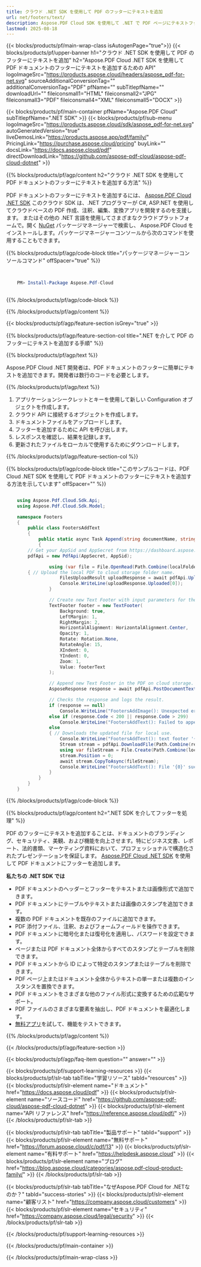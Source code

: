 ```yaml
---
title: クラウド .NET SDK を使用して PDF のフッターにテキストを追加
url: net/footers/text/
description: Aspose.PDF Cloud SDK を使用して .NET で PDF ページにテキストフッターを追加します。ブランディング、署名など。
lastmod: 2025-08-18
---
```


{{< blocks/products/pf/main-wrap-class isAutogenPage="true">}}
{{< blocks/products/pf/upper-banner h1="クラウド .NET SDK を使用して PDF のフッターにテキストを追加" h2="Aspose.PDF Cloud .NET SDK を使用して PDF ドキュメントのフッターにテキストを追加するための API" logoImageSrc="https://products.aspose.cloud/headers/aspose_pdf-for-net.svg" sourceAdditionalConversionTag="" additionalConversionTag="PDF" pfName="" subTitlepfName="" downloadUrl="" fileiconsmall1="HTML" fileiconsmall2="JPG" fileiconsmall3="PDF" fileiconsmall4="XML" fileiconsmall5="DOCX" >}}

{{< blocks/products/pf/main-container pfName="Aspose.PDF Cloud" subTitlepfName=".NET SDK" >}}
{{< blocks/products/pf/sub-menu logoImageSrc="https://products.aspose.cloud/sdk/aspose_pdf-for-net.svg"
autoGeneratedVersion="true"
liveDemosLink="https://products.aspose.app/pdf/family/" PricingLink="https://purchase.aspose.cloud/pricing" buyLink="" docsLink="https://docs.aspose.cloud/pdf"  directDownloadLink="https://github.com/aspose-pdf-cloud/aspose-pdf-cloud-dotnet" >}}

{{% blocks/products/pf/agp/content h2="クラウド .NET SDK を使用して PDF ドキュメントのフッターにテキストを追加する方法" %}}

PDF ドキュメントのフッターにテキストを追加するには、
[Aspose.PDF Cloud .NET SDK](https://products.aspose.cloud/pdf/net/)
このクラウド SDK は、.NET プログラマーが C#, ASP.NET を使用してクラウドベースの PDF 作成、注釈、編集、変換アプリを開発するのを支援します。
またはその他の .NET 言語を使用してさまざまなクラウドプラットフォームで。開く
[NuGet](https://www.nuget.org/packages/Aspose.Pdf-Cloud)
パッケージマネージャーで検索し、
Aspose.PDF Cloud
をインストールします。パッケージマネージャーコンソールから次のコマンドを使用することもできます。


{{% blocks/products/pf/agp/code-block title="パッケージマネージャーコンソールコマンド" offSpacer="true" %}}

```powershell

     
    PM> Install-Package Aspose.Pdf-Cloud
     

```

{{% /blocks/products/pf/agp/code-block %}}

{{% /blocks/products/pf/agp/content %}}

{{< blocks/products/pf/agp/feature-section isGrey="true" >}}

{{% blocks/products/pf/agp/feature-section-col title=".NET を介して PDF のフッターにテキストを追加する手順" %}}

{{% blocks/products/pf/agp/text %}}

Aspose.PDF Cloud .NET 開発者は、PDF ドキュメントのフッターに簡単にテキストを追加できます。開発者は数行のコードを必要とします。

{{% /blocks/products/pf/agp/text %}}

1. アプリケーションシークレットとキーを使用して新しい Configuration オブジェクトを作成します。
1. クラウド API に接続するオブジェクトを作成します。
1. ドキュメントファイルをアップロードします。
1. フッターを追加するために API を呼び出します。
1. レスポンスを確認し、結果を記録します。
1. 更新されたファイルをローカルで使用するためにダウンロードします。

{{% /blocks/products/pf/agp/feature-section-col %}}

{{% blocks/products/pf/agp/code-block title="このサンプルコードは、PDF Cloud .NET SDK を使用して PDF ドキュメントのフッターにテキストを追加する方法を示しています" offSpacer="" %}}

```cs

    using Aspose.Pdf.Cloud.Sdk.Api;
    using Aspose.Pdf.Cloud.Sdk.Model;

    namespace Footers
    {
        public class FootersAddText
        {
            public static async Task Append(string documentName, string outputName, string footerText, int startPage, int endPage, string localFolder, string remoteFolder)
            {
		// Get your AppSid and AppSecret from https://dashboard.aspose.cloud (free registration required). 
		pdfApi = new PdfApi(AppSecret, AppSid);

                using (var file = File.OpenRead(Path.Combine(localFolder, documentName)))
		{ // Upload the local PDF to cloud storage folder name.
                    FilesUploadResult uploadResponse = await pdfApi.UploadFileAsync(Path.Combine(remoteFolder, documentName), documentName);
                    Console.WriteLine(uploadResponse.Uploaded[0]);
                }

                // Create new Text Footer with input parameters for the PDF on cloud storage.
                TextFooter footer = new TextFooter(
                    Background: true,
                    LeftMargin: 1,
                    RightMargin: 2,
                    HorizontalAlignment: HorizontalAlignment.Center,
                    Opacity: 1,
                    Rotate: Rotation.None,
                    RotateAngle: 15,
                    XIndent: 0,
                    YIndent: 0,
                    Zoom: 1,
                    Value: footerText
                );

                // Append new Text Footer in the PDF on cloud storage.
                AsposeResponse response = await pdfApi.PostDocumentTextFooterAsync(documentName, footer, startPage, endPage, folder: remoteFolder);

                // Checks the response and logs the result.
                if (response == null)
                    Console.WriteLine("FootersAddImage(): Unexpected error!");
                else if (response.Code < 200 || response.Code > 299)
                    Console.WriteLine("FootersAddText(): Failed to append text footer to the document.");
                else
                { // Downloads the updated file for local use.
                    Console.WriteLine("FootersAddText(): text footer '{0}' successfully appended to the document '{1}'.", footerText, documentName);
                    Stream stream = pdfApi.DownloadFile(Path.Combine(remoteFolder, documentName));
                    using var fileStream = File.Create(Path.Combine(localFolder, "append_text_footer_" + outputName));
                    stream.Position = 0;
                    await stream.CopyToAsync(fileStream);
                    Console.WriteLine("FootersAddText(): File '{0}' successfully downloaded.", "append_text_footer_" + outputName);
                }
            }
        }
    }

```


{{% /blocks/products/pf/agp/code-block %}}

{{% blocks/products/pf/agp/content h2=".NET SDK を介してフッターを処理" %}}

PDF のフッターにテキストを追加することは、ドキュメントのブランディング、セキュリティ、美観、および機能を向上させます。特にビジネス文書、レポート、法的書類、マーケティング資料において、プロフェッショナルで構造化されたプレゼンテーションを保証します。
[Aspose.PDF Cloud .NET SDK](https://products.aspose.cloud/pdf/net/) を使用して PDF ドキュメントにフッターを追加します。

**私たちの .NET SDK では**

+ PDF ドキュメントのヘッダーとフッターをテキストまたは画像形式で追加できます。
+ PDF ドキュメントにテーブルやテキストまたは画像のスタンプを追加できます。
+ 複数の PDF ドキュメントを既存のファイルに追加できます。
+ PDF 添付ファイル、注釈、およびフォームフィールドを操作できます。
+ PDF ドキュメントに暗号化または復号化を適用し、パスワードを設定できます。
+ ページまたは PDF ドキュメント全体からすべてのスタンプとテーブルを削除できます。
+ PDF ドキュメントから ID によって特定のスタンプまたはテーブルを削除できます。
+ PDF ページ上またはドキュメント全体からテキストの単一または複数のインスタンスを置換できます。
+ PDF ドキュメントをさまざまな他のファイル形式に変換するための広範なサポート。
+ PDF ファイルのさまざまな要素を抽出し、PDF ドキュメントを最適化します。
+ [無料アプリ](https://products.aspose.app/pdf/xfa)を試して、機能をテストできます。

{{% /blocks/products/pf/agp/content %}}

{{< /blocks/products/pf/agp/feature-section >}}

{{< blocks/products/pf/agp/faq-item question="" answer="" >}}

{{< blocks/products/pf/support-learning-resources >}}
{{< blocks/products/pf/slr-tab tabTitle="学習リソース" tabId="resources" >}}
{{< blocks/products/pf/slr-element name="ドキュメント" href="https://docs.aspose.cloud/pdf" >}}
{{< blocks/products/pf/slr-element name="ソースコード" href="https://github.com/aspose-pdf-cloud/aspose-pdf-cloud-dotnet" >}}
{{< blocks/products/pf/slr-element name="API リファレンス" href="https://reference.aspose.cloud/pdf/" >}}
{{< /blocks/products/pf/slr-tab >}}

{{< blocks/products/pf/slr-tab tabTitle="製品サポート" tabId="support" >}}
{{< blocks/products/pf/slr-element name="無料サポート" href="https://forum.aspose.cloud/c/pdf/13" >}}
{{< blocks/products/pf/slr-element name="有料サポート" href="https://helpdesk.aspose.cloud" >}}
{{< blocks/products/pf/slr-element name="ブログ" href="https://blog.aspose.cloud/categories/aspose.pdf-cloud-product-family/" >}}
{{< /blocks/products/pf/slr-tab >}}

{{< blocks/products/pf/slr-tab tabTitle="なぜAspose.PDF Cloud for .NETなのか？" tabId="success-stories" >}}
{{< blocks/products/pf/slr-element name="顧客リスト" href="https://company.aspose.cloud/customers" >}}
{{< blocks/products/pf/slr-element name="セキュリティ" href="https://company.aspose.cloud/legal/security" >}}
{{< /blocks/products/pf/slr-tab >}}

{{< /blocks/products/pf/support-learning-resources >}}

{{< /blocks/products/pf/main-container >}}

{{< /blocks/products/pf/main-wrap-class >}}

